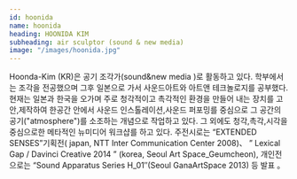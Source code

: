 ```yaml
---
id: hoonida
name: hoonida
heading: HOONIDA KIM
subheading: air sculptor (sound & new media)
image: "/images/hoonida.jpg"
---
```


Hoonda-Kim (KR)은 공기 조각가(sound&new media )로 활동하고 있다.
학부에서는 조각을 전공했으며 그후 일본으로 가서 사운드아트와 아트앤 테크놀로지를 공부했다. 현재는 일본과 한국을 오가며 주로 청각적이고 촉각적인 환경을 만들어 내는 장치를 고안,제작하여 한공간 안에서 사운드 인스톨레이션,사운드 퍼포밍를 중심으로 그 공간의 공기("atmosphere")를 소조하는 개념으로 작업하고 있다. 그 외에도 청각,촉각,시각을 중심으로한 메타적인 뉴미디어 워크샵를 하고 있다. 주전시로는 “EXTENDED SENSES”기획전( japan, NTT Inter Communication Center 2008)、 ” Lexical Gap / Davinci Creative 2014 ” (korea, Seoul Art Space_Geumcheon), 개인전으로는 “Sound Apparatus Series H_01″(Seoul GanaArtSpace 2013) 등 발표 。
